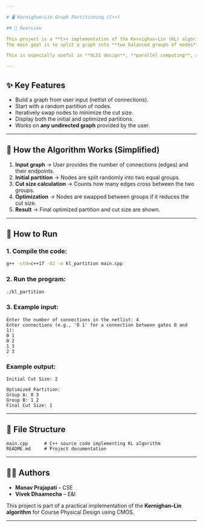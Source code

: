 ```yaml
---

# 🖥️ Kernighan–Lin Graph Partitioning (C++)

## 📌 Overview

This project is a **C++ implementation of the Kernighan–Lin (KL) algorithm** for graph (or circuit) partitioning.
The main goal is to split a graph into **two balanced groups of nodes** while minimizing the number of edges that cross between the groups (called the **cut size**).

This is especially useful in **VLSI design**, **parallel computing**, and **clustering problems**, where reducing cross-connections improves performance and efficiency.

---
```


## ✨ Key Features

* Build a graph from user input (netlist of connections).
* Start with a random partition of nodes.
* Iteratively swap nodes to minimize the cut size.
* Display both the initial and optimized partitions.
* Works on **any undirected graph** provided by the user.

---

## 📖 How the Algorithm Works (Simplified)

1. **Input graph** → User provides the number of connections (edges) and their endpoints.
2. **Initial partition** → Nodes are split randomly into two equal groups.
3. **Cut size calculation** → Counts how many edges cross between the two groups.
4. **Optimization** → Nodes are swapped between groups if it reduces the cut size.
5. **Result** → Final optimized partition and cut size are shown.

---

## 🚀 How to Run

### 1. Compile the code:

```bash
g++ -std=c++17 -O2 -o kl_partition main.cpp
```

### 2. Run the program:

```bash
./kl_partition
```

### 3. Example input:

```
Enter the number of connections in the netlist: 4
Enter connections (e.g., '0 1' for a connection between gates 0 and 1):
0 1
0 2
1 3
2 3
```

### Example output:

```
Initial Cut Size: 2

Optimized Partition:
Group A: 0 3
Group B: 1 2
Final Cut Size: 1
```

---

## 📂 File Structure

```
main.cpp      # C++ source code implementing KL algorithm
README.md     # Project documentation
```

---

## 🧑‍🎓 Authors

* **Manav Prajapati** – CSE
* **Vivek Dhaamecha** – E\&I

This project is part of a practical implementation of the **Kernighan–Lin algorithm** for Course Physical Design using CMOS.

---
